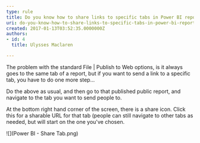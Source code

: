 ```yaml
---
type: rule
title: Do you know how to share links to specific tabs in Power BI reports
uri: do-you-know-how-to-share-links-to-specific-tabs-in-power-bi-reports
created: 2017-01-13T03:52:35.0000000Z
authors:
- id: 4
  title: Ulysses Maclaren

---
```


The problem with the standard File | Publish to Web options, is it always goes​ to the same tab of a report, but if you want to send a link to a specific tab, you have to do one more step...
 
Do the above as usual, and then go to that published public report, and navigate to the tab you want to send people to.

At the bottom right hand corner of the screen, there is a share icon. Click this for a sharable URL for that tab (people can still navigate to other tabs as needed, but will start on the one you've chosen.
​

![](Power BI - Share Tab.png)​

